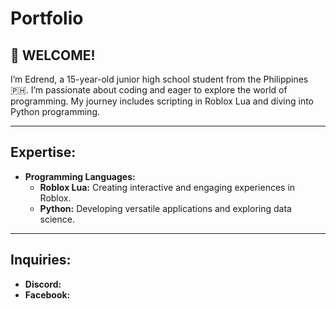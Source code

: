 # Portfolio

## 👋 WELCOME!

I’m Edrend, a 15-year-old junior high school student from the Philippines 🇵🇭. I’m passionate about coding and eager to explore the world of programming. My journey includes scripting in Roblox Lua and diving into Python programming.

---

## Expertise:

- **Programming Languages:**
  - **Roblox Lua:** Creating interactive and engaging experiences in Roblox.
  - **Python:** Developing versatile applications and exploring data science.

---

## Inquiries:

- **Discord:** 
- **Facebook:** 
